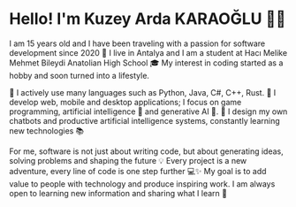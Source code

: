 # Hello! I'm Kuzey Arda KARAOĞLU 👨‍💻

I am 15 years old and I have been traveling with a passion for software development since 2020 🚀
I live in Antalya and I am a student at Hacı Melike Mehmet Bileydi Anatolian High School 🎓
My interest in coding started as a hobby and soon turned into a lifestyle.

🔹 I actively use many languages such as Python, Java, C#, C++, Rust.
🔹 I develop web, mobile and desktop applications; I focus on game programming, artificial intelligence 🤖 and generative AI 🧠.
🔹 I design my own chatbots and productive artificial intelligence systems, constantly learning new technologies 📚

For me, software is not just about writing code, but about generating ideas, solving problems and shaping the future 💡
Every project is a new adventure, every line of code is one step further 💻✨
My goal is to add value to people with technology and produce inspiring work.
I am always open to learning new information and sharing what I learn 🙌
